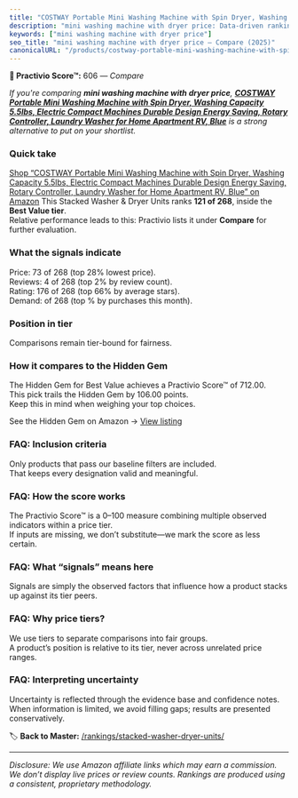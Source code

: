 ```yaml
---
title: "COSTWAY Portable Mini Washing Machine with Spin Dryer, Washing Capacity 5.5lbs, Electric Compact Machines Durable Design Energy Saving, Rotary Controller, Laundry Washer for Home Apartment RV, Blue"
description: "mini washing machine with dryer price: Data-driven ranking using the Practivio Score™. Positioned by quality, value, demand, findability, momentum."
keywords: ["mini washing machine with dryer price"]
seo_title: "mini washing machine with dryer price — Compare (2025)"
canonicalURL: "/products/costway-portable-mini-washing-machine-with-spin-dryer-washing-capacity-55lbs-electric-compact-machines-durable-design-energy-saving-rotary-controller-laundry-washer-for-home-apartment-rv-blue-B074R7GK8V/"
---
```


**🛒 Practivio Score™:** 606 — _Compare_


*If you're comparing **mini washing machine with dryer price**, **[COSTWAY Portable Mini Washing Machine with Spin Dryer, Washing Capacity 5.5lbs, Electric Compact Machines Durable Design Energy Saving, Rotary Controller, Laundry Washer for Home Apartment RV, Blue](https://www.amazon.com/dp/B074R7GK8V?tag=practivio-20)** is a strong alternative to put on your shortlist.*
### Quick take
[Shop “COSTWAY Portable Mini Washing Machine with Spin Dryer, Washing Capacity 5.5lbs, Electric Compact Machines Durable Design Energy Saving, Rotary Controller, Laundry Washer for Home Apartment RV, Blue” on Amazon](https://www.amazon.com/dp/B074R7GK8V?tag=practivio-20)
This Stacked Washer & Dryer Units ranks **121 of 268**, inside the **Best Value tier**.  
Relative performance leads to this: Practivio lists it under **Compare** for further evaluation.

### What the signals indicate
Price: 73 of 268 (top 28% lowest price).  
Reviews: 4 of 268 (top 2% by review count).  
Rating: 176 of 268 (top 66% by average stars).  
Demand:  of 268 (top % by purchases this month).

### Position in tier
Comparisons remain tier-bound for fairness.

### How it compares to the Hidden Gem
The Hidden Gem for Best Value achieves a Practivio Score™ of 712.00.  
This pick trails the Hidden Gem by 106.00 points.  
Keep this in mind when weighing your top choices.  

See the Hidden Gem on Amazon → [View listing](https://www.amazon.com/dp/B095KG5FPT?tag=practivio-20)

### FAQ: Inclusion criteria
Only products that pass our baseline filters are included.  
That keeps every designation valid and meaningful.

### FAQ: How the score works
The Practivio Score™ is a 0–100 measure combining multiple observed indicators within a price tier.  
If inputs are missing, we don’t substitute—we mark the score as less certain.

### FAQ: What “signals” means here
Signals are simply the observed factors that influence how a product stacks up against its tier peers.

### FAQ: Why price tiers?
We use tiers to separate comparisons into fair groups.  
A product’s position is relative to its tier, never across unrelated price ranges.

### FAQ: Interpreting uncertainty
Uncertainty is reflected through the evidence base and confidence notes.  
When information is limited, we avoid filling gaps; results are presented conservatively.

<!-- Missing template for Compare/CompareWithinPriceClass -->


🏷️ **Back to Master:** [/rankings/stacked-washer-dryer-units/](/rankings/stacked-washer-dryer-units/)

---
_Disclosure: We use Amazon affiliate links which may earn a commission. We don’t display live prices or review counts. Rankings are produced using a consistent, proprietary methodology._
